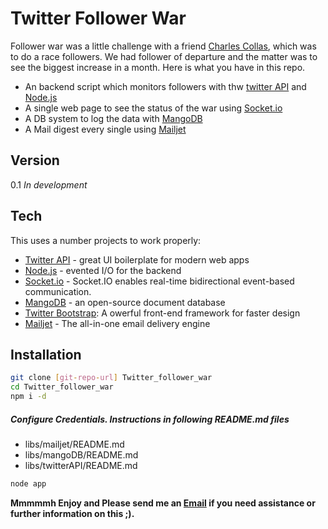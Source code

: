 Twitter Follower War 
=========

Follower war was a little challenge with a friend [Charles Collas], which was to do a race followers. We had follower of departure and the matter was to see the biggest increase in a month. Here is what you have in this repo.

  - An backend script which monitors followers with thw [twitter API] and [Node.js]
  - A single web page to see the status of the war using [Socket.io]
  - A DB system to log the data with [MangoDB]
  - A Mail digest every single using [Mailjet]


Version
----

0.1 *In development*

Tech
-----------

This uses a number projects to work properly:

* [Twitter API] - great UI boilerplate for modern web apps
* [Node.js] - evented I/O for the backend
* [Socket.io] - Socket.IO enables real-time bidirectional event-based communication.
* [MangoDB] - an open-source document database
* [Twitter Bootstrap]: A owerful front-end framework for faster design
* [Mailjet] - The all-in-one email delivery engine

Installation
--------------

```sh
git clone [git-repo-url] Twitter_follower_war
cd Twitter_follower_war
npm i -d
```

##### Configure Credentials. Instructions in following README.md files

* libs/mailjet/README.md
* libs/mangoDB/README.md
* libs/twitterAPI/README.md

```sh
node app
```


**Mmmmmh Enjoy and Please send me an [Email] if you need assistance or further information on this ;).**

[Charles Collas]:https://github.com/CharlesCollas
[Mailjet]:http://mailjet.com
[Socket.io]:http://socket.io/
[MangoDB]:http://www.mongodb.org/
[Twitter API]:https://dev.twitter.com/
[Node.js]:http://nodejs.org
[Twitter Bootstrap]:http://twitter.github.com/bootstrap/
[Email]:mailto:shubham@sharma.fr

